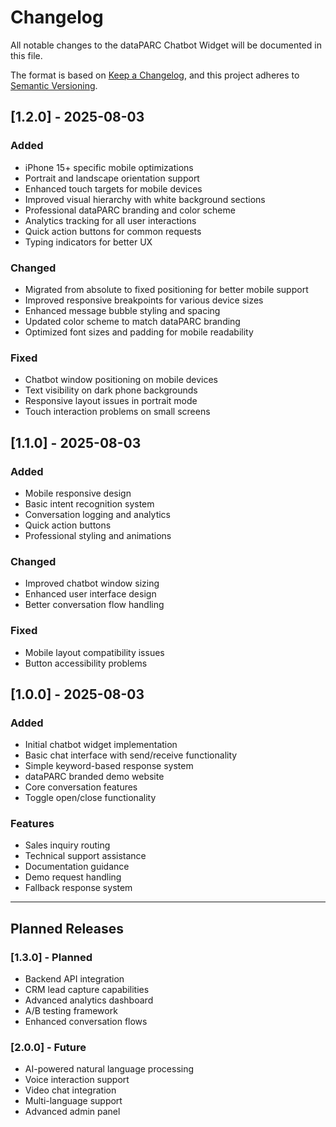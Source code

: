 # Changelog

All notable changes to the dataPARC Chatbot Widget will be documented in this file.

The format is based on [Keep a Changelog](https://keepachangelog.com/en/1.0.0/),
and this project adheres to [Semantic Versioning](https://semver.org/spec/v2.0.0.html).

## [1.2.0] - 2025-08-03

### Added
- iPhone 15+ specific mobile optimizations
- Portrait and landscape orientation support
- Enhanced touch targets for mobile devices
- Improved visual hierarchy with white background sections
- Professional dataPARC branding and color scheme
- Analytics tracking for all user interactions
- Quick action buttons for common requests
- Typing indicators for better UX

### Changed
- Migrated from absolute to fixed positioning for better mobile support
- Improved responsive breakpoints for various device sizes
- Enhanced message bubble styling and spacing
- Updated color scheme to match dataPARC branding
- Optimized font sizes and padding for mobile readability

### Fixed
- Chatbot window positioning on mobile devices
- Text visibility on dark phone backgrounds
- Responsive layout issues in portrait mode
- Touch interaction problems on small screens

## [1.1.0] - 2025-08-03

### Added
- Mobile responsive design
- Basic intent recognition system
- Conversation logging and analytics
- Quick action buttons
- Professional styling and animations

### Changed
- Improved chatbot window sizing
- Enhanced user interface design
- Better conversation flow handling

### Fixed
- Mobile layout compatibility issues
- Button accessibility problems

## [1.0.0] - 2025-08-03

### Added
- Initial chatbot widget implementation
- Basic chat interface with send/receive functionality
- Simple keyword-based response system
- dataPARC branded demo website
- Core conversation features
- Toggle open/close functionality

### Features
- Sales inquiry routing
- Technical support assistance
- Documentation guidance
- Demo request handling
- Fallback response system

---

## Planned Releases

### [1.3.0] - Planned
- Backend API integration
- CRM lead capture capabilities
- Advanced analytics dashboard
- A/B testing framework
- Enhanced conversation flows

### [2.0.0] - Future
- AI-powered natural language processing
- Voice interaction support
- Video chat integration
- Multi-language support
- Advanced admin panel